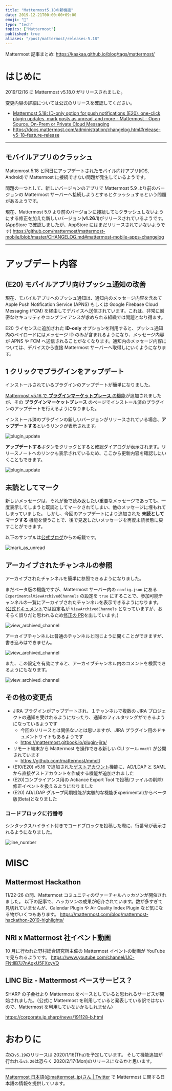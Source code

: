 ```yaml
---
title: "Mattermost5.18の新機能"
date: 2019-12-21T00:00:00+09:00
emoji: "📣"
type: "tech"
topics: ["Mattermost"]
published: true
aliases: "/post/mattermost/releases-5.18"
---
```


Mattermost 記事まとめ: https://kaakaa.github.io/blog/tags/mattermost/

# はじめに

2019/12/16 に Mattermost v5.18.0 がリリースされました。

変更内容の詳細については公式のリリースを確認してください。

- [Mattermost 5\.18: ID\-only option for push notifications \(E20\), one\-click plugin updates, mark posts as unread, and more \- Mattermost \- Open Source, On\-Prem or Private Cloud Messaging](https://mattermost.com/blog/mattermost-5-18-id-only-option-for-push-notifications-one-click-plugin-updates-mark-posts-unread-and-more/)
- https://docs.mattermost.com/administration/changelog.html#release-v5-18-feature-release

---

## モバイルアプリのクラッシュ

Mattemrost 5.18 と同日にアップデートされたモバイル向けアプリ(iOS, Android)で Mattermost に接続できない問題が発生しているようです。

問題の一つとして、新しいバージョンのアプリで Mattermost 5.9 より前のバージョンの Mattermost サーバーへ接続しようとするとクラッシュするという問題があるようです。

現在、Mattermost 5.9 より前のバージョンに接続してもクラッシュしないようにする修正を加えた新しいバージョン(**v1.26.1**)がリリースされているようです。(AppStore で確認しましたが、AppStore にはまだリリースされていないようです)
https://github.com/mattermost/mattermost-mobile/blob/master/CHANGELOG.md#mattermost-mobile-apps-changelog

---

# アップデート内容

## (E20) モバイルアプリ向けプッシュ通知の改善

現在、モバイルアプリへのプッシュ通知は、通知内のメッセージ内容を含めて Apple Push Notification Service (APNS) もしくは Google Firebase Cloud Messaging (FCM) を経由してデバイスへ送信されています。これは、非常に厳密なセキュリティやコンプライアンスが求められる組織では問題となり得ます。

E20 ライセンスに追加された **ID-only** オプションを利用すると、プッシュ通知内のペイロードにはメッセージ ID のみが含まれるようになり、メッセージ内容が APNS や FCM へ送信されることがなくなります。通知内のメッセージ内容については、デバイスから直接 Mattermost サーバーへ取得しにいくようになります。

## 1 クリックでプラグインをアップデート

インストールされているプラグインのアップデートが簡単になりました。

[Mattermost v5.16 で **プラグインマーケットプレース** の機能](https://kaakaa.github.io/blog/posts/mattermost/releases-5.16/#%E3%83%97%E3%83%A9%E3%82%B0%E3%82%A4%E3%83%B3%E3%83%9E%E3%83%BC%E3%82%B1%E3%83%83%E3%83%88%E3%83%97%E3%83%AC%E3%83%BC%E3%82%B9)が追加されましたが、その **プラグインマーケットプレース** のページでインストール済のプラグインのアップデートを行えるようになりました。

インストール済のプラグインの新しいバージョンがリリースされている場合、**アップデートする**というリンクが表示されます。

![plugin_update](https://kaakaa.github.io/blog/images/posts/mattermost/releases-5.18/plugin_update_1.png)

**アップデートする**ボタンをクリックとすると確認ダイアログが表示されます。リリースノートへのリンクも表示されているため、ここから更新内容を確認しにいくこともできます。

![plugin_update](https://kaakaa.github.io/blog/images/posts/mattermost/releases-5.18/plugin_update_2.png)

## 未読としてマーク

新しいメッセージは、それが後で読み返したい重要なメッセージであっても、一度表示してしまうと既読としてマークされてしまい、他のメッセージに埋もれてしまっていました。
しかし、今回のアップデートにより追加された **未読としてマークする** 機能を使うことで、後で見返したいメッセージを再度未読状態に戻すことができます。

以下のサンプルは[公式ブログ](https://mattermost.com/blog/mattermost-5-18-id-only-option-for-push-notifications-one-click-plugin-updates-mark-posts-unread-and-more/)からの転載です。

![mark_as_unread](https://kaakaa.github.io/blog/images/posts/mattermost/releases-5.18/mark_as_unread.gif)

## アーカイブされたチャンネルの参照

アーカイブされたチャンネルを簡単に参照できるようになりました。

まだベータ版の機能ですが、Mattermost サーバー内の `config.json` にある `ExperimentalViewArchivedChannels` の設定を `true` にすることで、参加可能チャンネルの一覧にアーカイブされたチャンネルを表示できるようになります。
([公式ドキュメント](https://docs.mattermost.com/administration/config-settings.html#allow-users-to-view-archived-channels-beta)では設定名が `ViewArchivedChannels` となっていますが、おそらく誤りだと思われるため[修正の PR](https://github.com/mattermost/docs/pull/3278)を出しています。)

![view_archived_channel](https://kaakaa.github.io/blog/images/posts/mattermost/releases-5.18/view_archived_channel_1.png)

アーカイブチャンネルは普通のチャンネルと同じように開くことができますが、書き込みはできません。

![view_archived_channel](https://kaakaa.github.io/blog/images/posts/mattermost/releases-5.18/view_archived_channel_2.png)

また、この設定を有効にすると、アーカイブチャンネル内のコメントを検索できるようにもなります。

![view_archived_channel](https://kaakaa.github.io/blog/images/posts/mattermost/releases-5.18/view_archived_channel_3.png)

## その他の変更点

- JIRA プラグインがアップデートされ、１チャンネルで複数の JIRA プロジェクトの通知を受けれるようになったり、通知のフィルタリングができるようになっているようです
  - 今回のリリースとは関係ないとは思いますが、JIRA プラグイン用のドキュメントサイトもあるようです
  - https://mattermost.gitbook.io/plugin-jira/
- リモート端末から Mattermost を操作できる新しい CLI ツール `mmctl` が公開されています
  - https://github.com/mattermost/mmctl
- (E10/E20) v5.16 で追加された[ゲストアカウント](https://kaakaa.github.io/blog/posts/mattermost/releases-5.16/#e10-20-%E3%82%B2%E3%82%B9%E3%83%88%E3%82%A2%E3%82%AB%E3%82%A6%E3%83%B3%E3%83%88)機能に、AD/LDAP と SAML から直接ゲストアカウントを作成する機能が追加されました
- (E20)コンプライアンス用の Actiance Export Tool で投稿/ファイルの削除/修正イベントを扱えるようになりました
- (E20) AD/LDAP グループ同期機能が実験的な機能(Experimental)からベータ版(Beta)となりました

### コードブロックに行番号

シンタックスハイライト付きでコードブロックを投稿した際に、行番号が表示されるようになりました。

![line_number](https://kaakaa.github.io/blog/images/posts/mattermost/releases-5.18/line_number.png)

# MISC

## Mattermost Hackathon

11/22-26 の間、Mattermost コミュニティのヴァーチャルハッカソンが開催されました。
以下の記事で、ハッカソンの成果が紹介されています。数が多すぎて見切れていませんが、Calendar Plugin や Air Quality Index Plugin など気になる物がいくつもあります。
https://mattermost.com/blog/mattermost-hackathon-2019-highlights/

## NRI x Mattermost 社イベント動画

10 月に行われた野村総合研究所主催の Mattermost イベントの動画が YouTube で見られるようです。
https://www.youtube.com/channel/UC-FNtllB7J7nAgxU5FXxyVQ

## LINC Biz - Mattermost ベースサービス？

SHARP の子会社より Mattermost をベースとしていると思われるサービスが開始されました。（公式に Mattermost を利用していると発表している訳ではないので、Mattermost を利用していないかもしれません）

https://corporate.jp.sharp/news/191128-b.html

# おわりに

次の`v5.19`のリリースは 2020/1/16(Thu)を予定しています。
そして機能追加が行われる`v5.20`は恐らく 2020/2/17(Mon)のリリースになるかと思います。

---

[Mattermost 日本語\(@mattermost_jp\)さん \| Twitter](https://twitter.com/mattermost_jp?lang=ja) で Mattermost に関する日本語の情報を提供しています。
